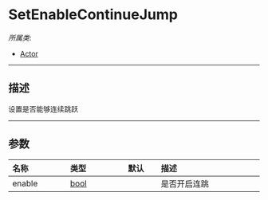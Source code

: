 # SetEnableContinueJump

*所属类*:
* [Actor](/Api/Classes/Role/Actor.md)
------------------------------------------------------------------------------------------
## 描述

设置是否能够连续跳跃

------------------------------------------------------------------------------------------
## 参数

|<div style="width:100px">名称</div>|<div style="width:100px">类型</div>|<div style="width:50px">默认</div>|<div style="width:350px">描述</div>|
|:---|:---|:---|:---|
|enable|[bool](/Api/DataType/Bool.md)||是否开启连跳|
